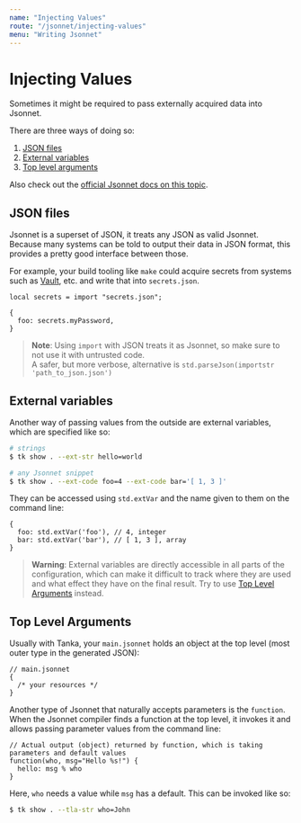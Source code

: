 ```yaml
---
name: "Injecting Values"
route: "/jsonnet/injecting-values"
menu: "Writing Jsonnet"
---
```


# Injecting Values

Sometimes it might be required to pass externally acquired data into Jsonnet.

There are three ways of doing so:

1. [JSON files](#json-files)
2. [External variables](#external-variables)
3. [Top level arguments](#top-level-arguments)

Also check out the [official Jsonnet docs on this
topic](https://jsonnet.org/ref/language.html#passing-data-to-jsonnet).

## JSON files

Jsonnet is a superset of JSON, it treats any JSON as valid Jsonnet. Because many
systems can be told to output their data in JSON format, this provides a pretty
good interface between those.

For example, your build tooling like `make` could acquire secrets from systems such as
[Vault](https://www.vaultproject.io/), etc. and write that into `secrets.json`.

```jsonnet
local secrets = import "secrets.json";

{
  foo: secrets.myPassword,
}
```

> **Note**: Using `import` with JSON treats it as Jsonnet, so make sure to not
> use it with untrusted code.  
> A safer, but more verbose, alternative is `std.parseJson(importstr 'path_to_json.json')`

## External variables

Another way of passing values from the outside are external variables, which are specified like so:

```bash
# strings
$ tk show . --ext-str hello=world

# any Jsonnet snippet
$ tk show . --ext-code foo=4 --ext-code bar='[ 1, 3 ]'
```

They can be accessed using `std.extVar` and the name given to them on the command line:

```jsonnet
{
  foo: std.extVar('foo'), // 4, integer
  bar: std.extVar('bar'), // [ 1, 3 ], array
}
```

> **Warning**: External variables are directly accessible in all parts of the
> configuration, which can make it difficult to track where they are used and
> what effect they have on the final result.
> Try to use [Top Level Arguments](#top-level-arguments) instead.

## Top Level Arguments

Usually with Tanka, your `main.jsonnet` holds an object at the top level (most
outer type in the generated JSON):

```jsonnet
// main.jsonnet
{
  /* your resources */
}
```

Another type of Jsonnet that naturally accepts parameters is the `function`.
When the Jsonnet compiler finds a function at the top level, it invokes it and
allows passing parameter values from the command line:

```jsonnet
// Actual output (object) returned by function, which is taking parameters and default values
function(who, msg="Hello %s!") {
  hello: msg % who
}
```

Here, `who` needs a value while `msg` has a default. This can be invoked like so:

```bash
$ tk show . --tla-str who=John
```
